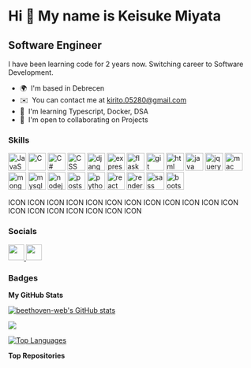 
Hi 👋 My name is Keisuke Miyata
===============================

Software Engineer
-----------------

I have been learning code for 2 years now. Switching career to Software Development.

* 🌍  I'm based in Debrecen
* ✉️  You can contact me at [kirito.05280@gmail.com](mailto:kirito.05280@gmail.com)
* 🧠  I'm learning Typescript, Docker, DSA
* 🤝  I'm open to collaborating on Projects

### Skills


<p align="left">
  <a href="https://developer.mozilla.org/en-US/docs/Web/JavaScript" target="_blank" rel="noreferrer"><img src="https://raw.githubusercontent.com/danielcranney/readme-generator/main/public/icons/skills/javascript-colored.svg" width="36" height="36" alt="JavaScript" /></a>
<a><img src="https://raw.githubusercontent.com/danielcranney/readme-generator/main/public/icons/skills/c-colored.svg" width="36" height="36" alt="C" /></a>
<a><img src="https://raw.githubusercontent.com/danielcranney/readme-generator/main/public/icons/skills/" width="36" height="36" alt="C#" /></a> 
<a><img src="https://raw.githubusercontent.com/danielcranney/readme-generator/main/public/icons/skills/css3-colored.svg" width="36" height="36" alt="CSS" /></a> 
<a><img src="https://raw.githubusercontent.com/danielcranney/readme-generator/main/public/icons/skills/django-colored.svg" width="36" height="36" alt="django" /></a> 
<a><img src="https://raw.githubusercontent.com/danielcranney/readme-generator/main/public/icons/skills/express-colored.svg" width="36" height="36" alt="express" /></a> 
<a><img src="https://raw.githubusercontent.com/danielcranney/readme-generator/main/public/icons/skills/flask-colored.svg" width="36" height="36" alt="flask" /></a> 
<a><img src="https://raw.githubusercontent.com/danielcranney/readme-generator/main/public/icons/skills/git-colored.svg" width="36" height="36" alt="git" /></a> 
<a><img src="https://raw.githubusercontent.com/danielcranney/readme-generator/main/public/icons/skills/html5-colored.svg" width="36" height="36" alt="html" /></a> 
<a><img src="https://raw.githubusercontent.com/danielcranney/readme-generator/main/public/icons/skills/java-colored.svg" width="36" height="36" alt="java" /></a> 
<a><img src="https://raw.githubusercontent.com/danielcranney/readme-generator/main/public/icons/skills/jquery-colored.svg" width="36" height="36" alt="jquery" /></a> 
<a><img src="https://raw.githubusercontent.com/danielcranney/readme-generator/main/public/icons/skills/macos-colored.svg" width="36" height="36" alt="mac" /></a>
<a><img src="https://raw.githubusercontent.com/danielcranney/readme-generator/main/public/icons/skills/mongodb-colored.svg" width="36" height="36" alt="mongodb" /></a> 
<a><img src="https://raw.githubusercontent.com/danielcranney/readme-generator/main/public/icons/skills/mysql-colored.svg" width="36" height="36" alt="mysql" /></a> 
<a><img src="https://raw.githubusercontent.com/danielcranney/readme-generator/main/public/icons/skills/nodejs-colored.svg" width="36" height="36" alt="nodejs" /></a> 
<a><img src="https://raw.githubusercontent.com/danielcranney/readme-generator/main/public/icons/skills/postgresql-colored.svg" width="36" height="36" alt="postsql" /></a> 
<a><img src="https://raw.githubusercontent.com/danielcranney/readme-generator/main/public/icons/skills/python-colored.svg" width="36" height="36" alt="python" /></a> 
<a><img src="https://raw.githubusercontent.com/danielcranney/readme-generator/main/public/icons/skills/react-colored.svg" width="36" height="36" alt="react" /></a> 
<a><img src="https://raw.githubusercontent.com/danielcranney/readme-generator/main/public/icons/skills/render-colored.svg" width="36" height="36" alt="render" /></a> 
<a><img src="https://raw.githubusercontent.com/danielcranney/readme-generator/main/public/icons/skills/sass-colored.svg" width="36" height="36" alt="sass" /></a> 
<a><img src="https://raw.githubusercontent.com/danielcranney/readme-generator/main/public/icons/skills/bootstrap-colored.svg" width="36" height="36" alt="bootstrap" /></a> 

  
ICON ICON  ICON ICON ICON ICON ICON ICON ICON ICON ICON ICON ICON ICON ICON ICON ICON ICON ICON
</p>


### Socials

<p align="left"> <a href="https://www.github.com/beethoven-web" target="_blank" rel="noreferrer"> <picture> <source media="(prefers-color-scheme: dark)" srcset="https://raw.githubusercontent.com/danielcranney/readme-generator/main/public/icons/socials/github-dark.svg" /> <source media="(prefers-color-scheme: light)" srcset="https://raw.githubusercontent.com/danielcranney/readme-generator/main/public/icons/socials/github.svg" /> <img src="https://raw.githubusercontent.com/danielcranney/readme-generator/main/public/icons/socials/github.svg" width="32" height="32" /> </picture> </a> <a href="https://www.linkedin.com/in/keisuke-miyata-943399193/" target="_blank" rel="noreferrer"> <picture> <source media="(prefers-color-scheme: dark)" srcset="undefined" /> <source media="(prefers-color-scheme: light)" srcset="https://raw.githubusercontent.com/danielcranney/readme-generator/main/public/icons/socials/linkedin.svg" /> <img src="https://raw.githubusercontent.com/danielcranney/readme-generator/main/public/icons/socials/linkedin.svg" width="32" height="32" /> </picture> </a></p>

### Badges

<b>My GitHub Stats</b>

<a href="http://www.github.com/beethoven-web"><img src="https://github-readme-stats.vercel.app/api?username=beethoven-web&show_icons=true&hide=&count_private=true&title_color=3382ed&text_color=ffffff&icon_color=0891b2&bg_color=1c1917&hide_border=true&show_icons=true" alt="beethoven-web's GitHub stats" /></a>

<a href="http://www.github.com/beethoven-web"><img src="https://github-readme-streak-stats.herokuapp.com/?user=beethoven-web&stroke=ffffff&background=1c1917&ring=3382ed&fire=3382ed&currStreakNum=ffffff&currStreakLabel=3382ed&sideNums=ffffff&sideLabels=ffffff&dates=ffffff&hide_border=true" /></a>

<a href="https://github.com/beethoven-web" align="left"><img src="https://github-readme-stats.vercel.app/api/top-langs/?username=beethoven-web&langs_count=10&title_color=3382ed&text_color=ffffff&icon_color=0891b2&bg_color=1c1917&hide_border=true&locale=en&custom_title=Top%20%Languages" alt="Top Languages" /></a>

<b>Top Repositories</b>

<div width="100%" align="center"></div><br /><br /><br /><br /><br /><br /><br />
